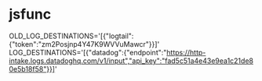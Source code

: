 # jsfunc

OLD_LOG_DESTINATIONS='[{"logtail":{"token":"zm2Posjnp4Y47K9WVVuMawcr"}}]'
LOG_DESTINATIONS='[{"datadog":{"endpoint":"https://http-intake.logs.datadoghq.com/v1/input","api_key":"fad5c51a4e43e9ea1c21de80e5b18f58"}}]'